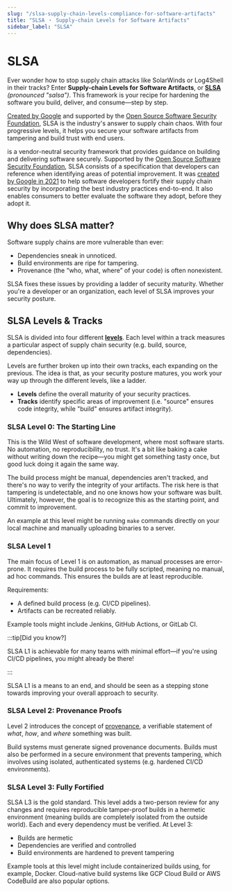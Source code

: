 ```yaml
---
slug: "/slsa-supply-chain-levels-compliance-for-software-artifacts"
title: "SLSA ・ Supply-chain Levels for Software Artifacts"
sidebar_label: "SLSA"
---
```


# SLSA

Ever wonder how to stop supply chain attacks like SolarWinds or Log4Shell in their tracks? Enter **Supply-chain Levels for Software Artifacts**, or **[SLSA](https://slsa.dev/)** _(pronounced "salsa")_. This framework is your recipe for hardening the software you build, deliver, and consume—step by step.

[Created by Google](https://security.googleblog.com/2021/06/introducing-slsa-end-to-end-framework.html) and supported by the [Open Source Software Security Foundation](https://openssf.org/), SLSA is the industry's answer to supply chain chaos. With four progressive levels, it helps you secure your software artifacts from tampering and build trust with end users.

is a vendor-neutral security framework that provides guidance on building and delivering software securely. Supported by the [Open Source Software Security Foundation](https://openssf.org/), SLSA consists of a specification that developers can reference when identifying areas of potential improvement. It was [created by Google in 2021](https://security.googleblog.com/2021/06/introducing-slsa-end-to-end-framework.html) to help software developers fortify their supply chain security by incorporating the best industry practices end-to-end. It also enables consumers to better evaluate the software they adopt, before they adopt it.

## Why does SLSA matter?

Software supply chains are more vulnerable than ever:
- Dependencies sneak in unnoticed.
- Build environments are ripe for tampering.
- Provenance (the “who, what, where” of your code) is often nonexistent.

SLSA fixes these issues by providing a ladder of security maturity. Whether you're a developer or an organization, each level of SLSA improves your security posture.

## SLSA Levels & Tracks

SLSA is divided into four different **[levels](https://slsa.dev/spec/v1.0/levels)**. Each level within a track measures a particular aspect of supply chain security (e.g. build, source, dependencies).

Levels are further broken up into their own tracks, each expanding on the previous.  The idea is that, as your security posture matures, you work your way up through the different levels, like a ladder.

- **Levels** define the overall maturity of your security practices.
- **Tracks** identify specific areas of improvement (i.e. "source" ensures code integrity, while "build" ensures artifact integrity).


### SLSA Level 0: The Starting Line

This is the Wild West of software development, where most software starts. No automation, no reproducibility, no trust. It's a bit like baking a cake without writing down the recipe—you might get something tasty once, but good luck doing it again the same way.

The build process might be manual, dependencies aren't tracked, and there's no way to verify the integrity of your artifacts. The risk here is that tampering is undetectable, and no one knows how your software was built. Ultimately, however, the goal is to recognize this as the starting point, and commit to improvement.

An example at this level might be running `make` commands directly on your local machine and manually uploading binaries to a server.

### SLSA Level 1

The main focus of Level 1 is on automation, as manual processes are error-prone. It requires the build process to be fully scripted, meaning no manual, ad hoc commands. This ensures the builds are at least reproducible.

Requirements:
- A defined build process (e.g. CI/CD pipelines).
- Artifacts can be recreated reliably.

Example tools might include Jenkins, GitHub Actions, or GitLab CI.

:::tip[Did you know?]

SLSA L1 is achievable for many teams with minimal effort—if you're using CI/CD pipelines, you might already be there!

:::

SLSA L1 is a means to an end, and should be seen as a stepping stone towards improving your overall approach to security.


### SLSA Level 2: Provenance Proofs

Level 2 introduces the concept of [provenance](/what-is-software-provenance-and-why-is-it-important-for-security), a verifiable statement of _what_, _how_, and _where_ something was built.

Build systems must generate signed provenance documents. Builds must also be performed in a secure environment that prevents tampering, which involves using isolated, authenticated systems (e.g. hardened CI/CD environments).

### SLSA Level 3: Fully Fortified

SLSA L3 is the gold standard. This level adds a two-person review for any changes and requires reproducible tamper-proof builds in a hermetic environment (meaning builds are completely isolated from the outside world). Each and every dependency must be verified. At Level 3:

- Builds are hermetic
- Dependencies are verified and controlled
- Build environments are hardened to prevent tampering

Example tools at this level might include containerized builds using, for example, Docker. Cloud-native build systems like GCP Cloud Build or AWS CodeBuild are also popular options.

